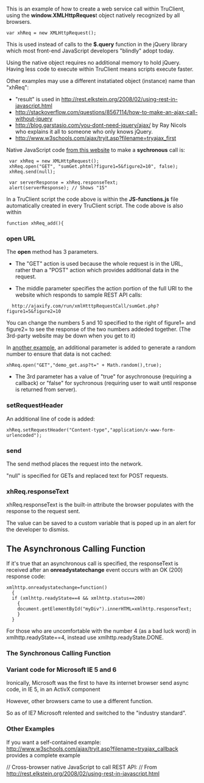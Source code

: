 This is an example of how to create a web service call within TruClient, 
using the **window.XMLHttpReques**t object natively recognized by all browsers.

```
var xhReq = new XMLHttpRequest();
```

This is used instead of calls to the **$.query** function in the jQuery library 
which most front-end JavaScript developers "blindly" adopt today.

Using the native object requires no additional memory to hold jQuery.
Having less code to execute within TruClient means scripts execute faster.

Other examples may use a different instatiated object (instance) name than "xhReq":
* "result" is used in http://rest.elkstein.org/2008/02/using-rest-in-javascript.html
* http://stackoverflow.com/questions/8567114/how-to-make-an-ajax-call-without-jquery
* http://blog.garstasio.com/you-dont-need-jquery/ajax/  by Ray Nicols who explains it all to someone who only knows jQuery.
* http://www.w3schools.com/ajax/tryit.asp?filename=tryajax_first


Native JavaScript code [from this website](http://ajaxpatterns.org/XMLHttpRequest_Call)
to make a **sychronous** call is:

```
 var xhReq = new XMLHttpRequest();
 xhReq.open("GET", "sumGet.phtml?figure1=5&figure2=10", false);
 xhReq.send(null);
 
 var serverResponse = xhReq.responseText;
 alert(serverResponse); // Shows "15"
 ```

In a TruClient script the code above is within the **JS-functions.js** file 
automatically created in every TruClient script.
The code above is also within

```
function xhReq_add(){
```

### open URL

The **open** method has 3 parameters.

* The "GET" action is used because the whole request is in the URL,
  rather than a "POST" action which provides additional data in the request.
  

* The middle parameter specifies the action portion of the full URI to
the website which responds to sample REST API calls:

```
  http://ajaxify.com/run/xmlHtttpRequestCall/sumGet.php?figure1=5&figure2=10
```

You can change the numbers 5 and 10 specified to the right of figure1= and figure2=
to see the response of the two numbers addeded together.
(The 3rd-party website may be down when you get to it)

In [another example](http://www.w3schools.com/ajax/ajax_xmlhttprequest_send.asp),
an additional parameter is added to generate a random number to ensure that data is not cached:

```
xhReq.open("GET","demo_get.asp?t=" + Math.random(),true);
```


* The 3rd parameter has a value of "true" for asychronouse (requiring a callback)
 or "false" for sychronous (requiring user to wait until response is returned from server).

### setRequestHeader

An additional line of code is added:

```
xhReq.setRequestHeader("Content-type","application/x-www-form-urlencoded");
```

### send

The send method places the request into the network.

"null" is specified for GETs and replaced text for POST requests.


### xhReq.responseText

xhReq.responseText is the built-in attribute the browser populates with the response to the request sent.

The value can be saved to a custom variable that is poped up in an alert for the developer to dismiss.

## <a name="AsyncCallingFunc">The Asynchronous Calling Function</a>

If it's true that an asynchronous call is specified, the responseText is received after
an **onreadystatechange** event occurs with an OK (200) response code:

```
xmlhttp.onreadystatechange=function()
  {
  if (xmlhttp.readyState==4 && xmlhttp.status==200)
    {
    document.getElementById("myDiv").innerHTML=xmlhttp.responseText;
    }
  }
```

For those who are uncomfortable with the number 4 (as a bad luck word) in
xmlhttp.readyState==4, instead use xmlhttp.readyState.DONE.

### <a name="CallingFunc">The Synchronous Calling Function</a>



### <a name="IEVariant">Variant code for Microsoft IE 5 and 6</a>

Ironically, Microsoft was the first to have its internet browser send async code, in IE 5,
in an ActivX component

However, other browsers came to use a different function.

So as of IE7 Microsoft relented and switched to the "industry standard".

### Other Examples

If you want a self-contained example:
http://www.w3schools.com/ajax/tryit.asp?filename=tryajax_callback provides a complete example

  // Cross-browser native JavaScript to call REST API:
  // From http://rest.elkstein.org/2008/02/using-rest-in-javascript.html
